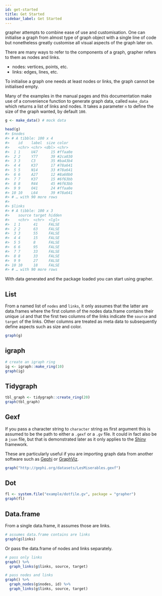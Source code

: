 ```yaml
---
id: get-started
title: Get Started
sidebar_label: Get Started
---
```


grapher attempts to combine ease of use and customisation. One can initialise a graph from almost type of graph object with a single line of code but nonetheless greatly customise all visual aspects of the graph later on.

There are many ways to refer to the components of a graph, grapher refers to them as nodes and links.

- nodes: vertices, points, etc.
- links: edges, lines, etc.

To initialise a graph one needs at least nodes or links, the graph cannot be initialised empty. 

Many of the examples in the manual pages and this documentation make use of a convenience function to generate graph data, called `make_data` which returns a list of links and nodes. It takes a parameter `n` to define the size of the graph wanted, by default `100`.

```r
g <- make_data() # mock data

head(g)
#> $nodes
#> # A tibble: 100 x 4
#>    id    label  size color  
#>    <chr> <chr> <dbl> <chr>  
#>  1 1     U47      15 #ffaa0e
#>  2 2     Y77      39 #2ca030
#>  3 3     C3       35 #ba43b4
#>  4 4     K37      17 #78a641
#>  5 5     N14      33 #78a641
#>  6 6     A27      12 #8a60b0
#>  7 7     K37      15 #6f63bb
#>  8 8     R44      45 #6f63bb
#>  9 9     O41      24 #ffaa0e
#> 10 10    L64      39 #78a641
#> # … with 90 more rows
#> 
#> $links
#> # A tibble: 100 x 3
#>    source target hidden
#>    <chr>  <chr>  <lgl> 
#>  1 1      41     FALSE 
#>  2 2      63     FALSE 
#>  3 3      55     FALSE 
#>  4 4      15     FALSE 
#>  5 5      8      FALSE 
#>  6 6      95     FALSE 
#>  7 7      33     FALSE 
#>  8 8      33     FALSE 
#>  9 9      27     FALSE 
#> 10 10     18     FALSE 
#> # … with 90 more rows
```

With data generated and the package loaded you can start using grapher.

## List

From a named list of `nodes` and `links`, it only assumes that the latter are data.frames where the first column of the nodes data.frame contains their unique `id` and that the first two columns of the links indicate the `source` and `target` of the links. Other columns are treated as meta data to subsequently define aspects such as size and color.

```r
graph(g)
```

## igraph

```r
# create an igraph ring
ig <- igraph::make_ring(10)
graph(ig)
```

## Tidygraph

```r
tbl_graph <- tidygraph::create_ring(20)
graph(tbl_graph)
```

## Gexf

If you pass a character string to `character` string as first argument this is assumed to be the path to either a `.gexf` or a `.gv` file. It could in fact also be a `json` file, but that is demonstrated later as it only applies to the [Shiny](https://shiny.rstudio.com/) framework.

These are particularly useful if you are importing graph data from another software such as [Gephi](https://gephi.org/) or [GraphViz](https://www.graphviz.org/).

```r
graph("http://gephi.org/datasets/LesMiserables.gexf")
```

## Dot

```r
fl <- system.file("example/dotfile.gv", package = "grapher")
graph(fl)
```

## Data.frame

From a single data.frame, it assumes those are links.

```r
# assumes data.frame contains are links
graph(g$links)
```

Or pass the data.frame of nodes and links separately.

```r
# pass only links
graph() %>% 
  graph_links(g$links, source, target)

# pass nodes and links
graph() %>% 
  graph_nodes(g$nodes, id) %>% 
  graph_links(g$links, source, target)
```